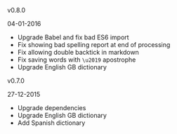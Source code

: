 v0.8.0

04-01-2016

 * Upgrade Babel and fix bad ES6 import
 * Fix showing bad spelling report at end of processing
 * Fix allowing double backtick in markdown
 * Fix saving words with `\u2019` apostrophe
 * Upgrade English GB dictionary

v0.7.0

27-12-2015

 * Upgrade dependencies
 * Upgrade English GB dictionary
 * Add Spanish dictionary

